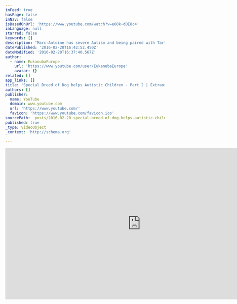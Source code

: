 ```yaml
---
inFeed: true
hasPage: false
inNav: false
isBasedOnUrl: 'https://www.youtube.com/watch?v=e60k-dDE8c4'
inLanguage: null
starred: false
keywords: []
description: "Marc-Antoine has severe Autism and being paired with Tartin has transformed the way he connects with his surroundings. He has made a friend for life. The MIRA Foundation, a guide and service dog training centre in Quebec, found that a child's behaviour and stress level was much lower after a dog was introduced into a family, benefiting Marc-Antoine and his family after just 10 weeks."
datePublished: '2016-02-20T16:42:52.450Z'
dateModified: '2016-02-20T16:37:40.567Z'
author:
  - name: EukanubaEurope
    url: 'https://www.youtube.com/user/EukanubaEurope'
    avatar: {}
related: []
app_links: []
title: 'Special Breed of Dog helps Autistic Children - Part 2 | Extraordinary Dogs'
authors: []
publisher:
  name: YouTube
  domain: www.youtube.com
  url: 'https://www.youtube.com/'
  favicon: 'https://www.youtube.com/favicon.ico'
sourcePath: _posts/2016-02-20-special-breed-of-dog-helps-autistic-children-part-2-or-extr.md
published: true
_type: VideoObject
_context: 'http://schema.org'

---
```

<iframe src="https://cdn.embedly.com/widgets/media.html?src=https%3A%2F%2Fwww.youtube.com%2Fembed%2Fe60k-dDE8c4%3Ffeature%3Doembed&amp;url=https%3A%2F%2Fwww.youtube.com%2Fwatch%3Fv%3De60k-dDE8c4&amp;image=https%3A%2F%2Fi.ytimg.com%2Fvi%2Fe60k-dDE8c4%2Fhqdefault.jpg&amp;key=b7d04c9b404c499eba89ee7072e1c4f7&amp;type=text%2Fhtml&amp;schema=youtube" width="854" height="480" scrolling="no" frameborder="0" allowfullscreen="allowfullscreen" style=""></iframe>